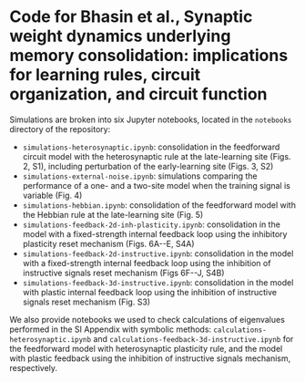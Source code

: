 # Code for Bhasin et al., Synaptic weight dynamics underlying memory consolidation: implications for learning rules, circuit organization, and circuit function

Simulations are broken into six Jupyter notebooks, located in the `notebooks` directory of the repository:
- `simulations-heterosynaptic.ipynb`: consolidation in the feedforward circuit model with the heterosynaptic rule at the late-learning site (Figs. 2, S1), including perturbation of the early-learning site (Figs. 3, S2)
- `simulations-external-noise.ipynb`: simulations comparing the performance of a one- and a two-site model when the training signal is variable (Fig. 4)
- `simulations-hebbian.ipynb`: consolidation of the feedforward model with the Hebbian rule at the late-learning site (Fig. 5)
- `simulations-feedback-2d-inh-plasticity.ipynb`: consolidation in the model with a fixed-strength internal feedback loop using the inhibitory plasticity reset mechanism (Figs. 6A--E, S4A)
- `simulations-feedback-2d-instructive.ipynb`: consolidation in the model with a fixed-strength internal feedback loop using the inhibition of instructive signals reset mechanism (Figs 6F--J, S4B)
- `simulations-feedback-3d-instructive.ipynb`: consolidation in the model with plastic internal feedback loop using the inhibition of instructive signals reset mechanism (Fig. S3)

We also provide notebooks we used to check calculations of eigenvalues performed in the SI Appendix with symbolic methods: `calculations-heterosynaptic.ipynb` and `calculations-feedback-3d-instructive.ipynb` for the feedforward model with heterosynaptic plasticity rule, and the model with plastic feedback using the inhibition of instructive signals mechanism, respectively.
